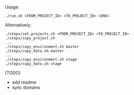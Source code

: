 Usage:
```
./run.sh <FROM_PROJECT_ID> <TO_PROJECT_ID> <ENV>
```
Alternatively:
```
./steps/set_projects.sh <FROM_PROJECT_ID> <TO_PROJECT_ID>
./steps/copy_project.sh
...
./steps/copy_environment.sh master
./steps/copy_data.sh master
...
./steps/copy_environment.sh stage
./steps/copy_data.sh stage
```

[TODO]
- add readme
- sync domains
